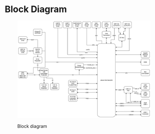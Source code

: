 # Block Diagram

<figure><img src="../../.gitbook/assets/ARK Just a Jetson Block Diagram 0.4.png" alt=""><figcaption><p>Block diagram</p></figcaption></figure>
